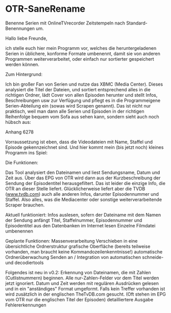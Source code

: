 OTR-SaneRename
==============

Benenne Serien mit OnlineTVrecorder Zeitstempeln nach Standard-Benennungen um.

Hallo liebe Freunde,

ich stelle euch hier mein Programm vor, welches die heruntergeladenen Serien in üblichere, konforme Formate umbenennt, damit sie von anderen Programmen weiterverarbeitet, oder einfach nur sortierter gespeichert werden können.

Zum Hintergrund:

Ich bin großer Fan von Serien und nutze das XBMC (Media Center). Dieses analysiert die Titel der Dateien, und sortiert entsprechend alles in die richtigen Ordner, lädt Cover von allen Episoden herunter und stellt Infos, Beschreibungen usw zur Verfügung und pflegt es in die Programmeigene Serien-Abteilung ein (sowas wird Scrapen genannt). Das ist nicht nur praktisch, weil man dann alle Serien und Episoden in der richtigen Reihenfolge bequem vom Sofa aus sehen kann, sondern sieht auch noch hübsch aus:

Anhang 6278

Vorraussetzung ist eben, dass die Videodateien mit Name, Staffel und Episode gekennzeichnet sind. Und hier kommt mein (bis jetzt noch) kleines Programm ins Spiel:


Die Funktionen:

Das Tool analysiert den Dateinamen und liest Sendungsname, Datum und Zeit aus. Über das EPG von OTR wird dann aus der Kurzbeschreibung der Sendung der Episodentitel herausgefiltert. Das ist leider die einzige Info, die OTR an dieser Stelle liefert.
Glücklicherweise liefert aber die TVDB (www.tvdb.com) auch alle anderen Infos, darunter Episodennummer und Staffel. Also alles, was die Mediacenter oder sonstige weiterverarbeitende Scraper brauchen.

Aktuell funktioniert:
Infos auslesen, sofern der Dateiname mit dem Namen der Sendung anfängt
Titel, Staffelnummer, Episodennummer und Episodentitel aus den Datenbanken im Internet lesen
Einzelne Filmdatei umbenennen


Geplante Funktionen:
Massenverarbeitung
Verschieben in eine übersichtliche Ordnerstruktur
grafische Oberfläche (bereits teilweise vorhanden, man braucht keine Kommandozeilenkenntnisse!)
automatische Ordnerüberwachung
Senden an / Integration von automatischen schneide- und decodiertools


Folgendes ist neu in v0.2:
Erkennung von Dateinamen, die mit Zahlen (Cutlistnummern) beginnen. Alle nur-Zahlen-Felder vor dem Titel werden jetzt ignoriert.
Datum und Zeit werden mit regulären Ausdrücken gelesen und in ein "anständiges" Format umgeformt.
Falls kein Treffer vorhanden ist wird zusätzlich in der englischen TheTvDB.com gesucht. (Oft stehen im EPG vom OTR nur die englischen Titel der Episoden)
detailliertere Ausgabe
Fehlererkennungen



